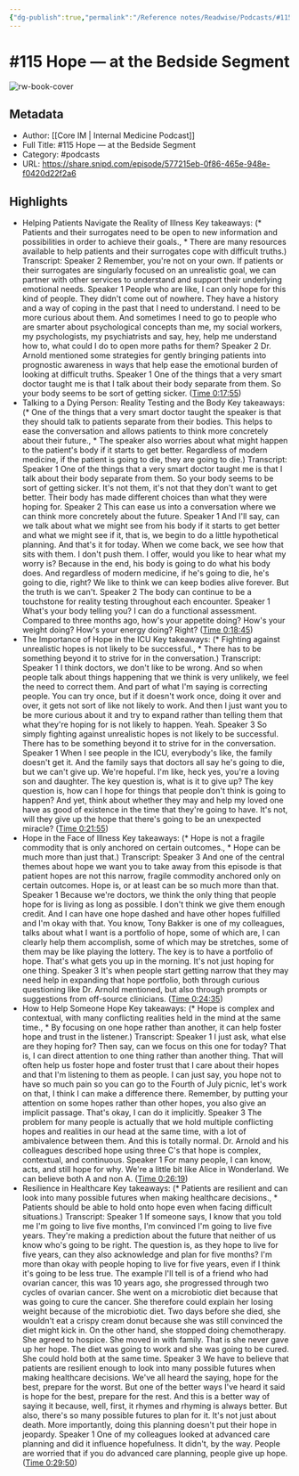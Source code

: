 ```yaml
---
{"dg-publish":true,"permalink":"/Reference notes/Readwise/Podcasts/#115 Hope —  at the Bedside Segment-2/"}
---
```


# #115 Hope —  at the Bedside Segment

![rw-book-cover](https://images.weserv.nl/?url=https%3A%2F%2Fassets.blubrry.com%2Fcoverart%2Forig%2F496745.jpg&w=100&h=100)

## Metadata
- Author: [[Core IM \| Internal Medicine Podcast]]
- Full Title: #115 Hope —  at the Bedside Segment
- Category: #podcasts
- URL: https://share.snipd.com/episode/577215eb-0f86-465e-948e-f0420d22f2a6

## Highlights
- Helping Patients Navigate the Reality of Illness
  Key takeaways:
  (* Patients and their surrogates need to be open to new information and possibilities in order to achieve their goals., * There are many resources available to help patients and their surrogates cope with difficult truths.)
  Transcript:
  Speaker 2
  Remember, you're not on your own. If patients or their surrogates are singularly focused on an unrealistic goal, we can partner with other services to understand and support their underlying emotional needs.
  Speaker 1
  People who are like, I can only hope for this kind of people. They didn't come out of nowhere. They have a history and a way of coping in the past that I need to understand. I need to be more curious about them. And sometimes I need to go to people who are smarter about psychological concepts than me, my social workers, my psychologists, my psychiatrists and say, hey, help me understand how to, what could I do to open more paths for them?
  Speaker 2
  Dr. Arnold mentioned some strategies for gently bringing patients into prognostic awareness in ways that help ease the emotional burden of looking at difficult truths.
  Speaker 1
  One of the things that a very smart doctor taught me is that I talk about their body separate from them. So your body seems to be sort of getting sicker. ([Time 0:17:55](https://share.snipd.com/snip/730e5c60-dbed-4483-9cf1-e88262c3049f))
- Talking to a Dying Person: Reality Testing and the Body
  Key takeaways:
  (* One of the things that a very smart doctor taught the speaker is that they should talk to patients separate from their bodies. This helps to ease the conversation and allows patients to think more concretely about their future., * The speaker also worries about what might happen to the patient's body if it starts to get better. Regardless of modern medicine, if the patient is going to die, they are going to die.)
  Transcript:
  Speaker 1
  One of the things that a very smart doctor taught me is that I talk about their body separate from them. So your body seems to be sort of getting sicker. It's not them, it's not that they don't want to get better. Their body has made different choices than what they were hoping for.
  Speaker 2
  This can ease us into a conversation where we can think more concretely about the future.
  Speaker 1
  And I'll say, can we talk about what we might see from his body if it starts to get better and what we might see if it, that is, we begin to do a little hypothetical planning. And that's it for today. When we come back, we see how that sits with them. I don't push them. I offer, would you like to hear what my worry is? Because in the end, his body is going to do what his body does. And regardless of modern medicine, if he's going to die, he's going to die, right? We like to think we can keep bodies alive forever. But the truth is we can't.
  Speaker 2
  The body can continue to be a touchstone for reality testing throughout each encounter.
  Speaker 1
  What's your body telling you? I can do a functional assessment. Compared to three months ago, how's your appetite doing? How's your weight doing? How's your energy doing? Right? ([Time 0:18:45](https://share.snipd.com/snip/3ca3f06c-6233-4d9b-b893-541ddef932d3))
- The Importance of Hope in the ICU
  Key takeaways:
  (* Fighting against unrealistic hopes is not likely to be successful., * There has to be something beyond it to strive for in the conversation.)
  Transcript:
  Speaker 1
  I think doctors, we don't like to be wrong. And so when people talk about things happening that we think is very unlikely, we feel the need to correct them. And part of what I'm saying is correcting people. You can try once, but if it doesn't work once, doing it over and over, it gets not sort of like not likely to work. And then I just want you to be more curious about it and try to expand rather than telling them that what they're hoping for is not likely to happen. Yeah.
  Speaker 3
  So simply fighting against unrealistic hopes is not likely to be successful. There has to be something beyond it to strive for in the conversation.
  Speaker 1
  When I see people in the ICU, everybody's like, the family doesn't get it. And the family says that doctors all say he's going to die, but we can't give up. We're hopeful. I'm like, heck yes, you're a loving son and daughter. The key question is, what is it to give up? The key question is, how can I hope for things that people don't think is going to happen? And yet, think about whether they may and help my loved one have as good of existence in the time that they're going to have. It's not, will they give up the hope that there's going to be an unexpected miracle? ([Time 0:21:55](https://share.snipd.com/snip/9e4f0d3d-6532-4e23-ac91-99ed97c98163))
- Hope in the Face of Illness
  Key takeaways:
  (* Hope is not a fragile commodity that is only anchored on certain outcomes., * Hope can be much more than just that.)
  Transcript:
  Speaker 3
  And one of the central themes about hope we want you to take away from this episode is that patient hopes are not this narrow, fragile commodity anchored only on certain outcomes. Hope is, or at least can be so much more than that.
  Speaker 1
  Because we're doctors, we think the only thing that people hope for is living as long as possible. I don't think we give them enough credit. And I can have one hope dashed and have other hopes fulfilled and I'm okay with that. You know, Tony Bakker is one of my colleagues, talks about what I want is a portfolio of hope, some of which are, I can clearly help them accomplish, some of which may be stretches, some of them may be like playing the lottery. The key is to have a portfolio of hope. That's what gets you up in the morning. It's not just hoping for one thing.
  Speaker 3
  It's when people start getting narrow that they may need help in expanding that hope portfolio, both through curious questioning like Dr. Arnold mentioned, but also through prompts or suggestions from off-source clinicians. ([Time 0:24:35](https://share.snipd.com/snip/9f774f5c-22c6-4eee-823f-ed28a87100de))
- How to Help Someone Hope
  Key takeaways:
  (* Hope is complex and contextual, with many conflicting realities held in the mind at the same time., * By focusing on one hope rather than another, it can help foster hope and trust in the listener.)
  Transcript:
  Speaker 1
  I just ask, what else are they hoping for? Then say, can we focus on this one for today? That is, I can direct attention to one thing rather than another thing. That will often help us foster hope and foster trust that I care about their hopes and that I'm listening to them as people. I can just say, you hope not to have so much pain so you can go to the Fourth of July picnic, let's work on that, I think I can make a difference there. Remember, by putting your attention on some hopes rather than other hopes, you also give an implicit passage. That's okay, I can do it implicitly.
  Speaker 3
  The problem for many people is actually that we hold multiple conflicting hopes and realities in our head at the same time, with a lot of ambivalence between them. And this is totally normal. Dr. Arnold and his colleagues described hope using three C's that hope is complex, contextual, and continuous.
  Speaker 1
  For many people, I can know, acts, and still hope for why. We're a little bit like Alice in Wonderland. We can believe both A and non A. ([Time 0:26:19](https://share.snipd.com/snip/95f651e5-53d1-4870-886b-5d6f9e33dc40))
- Resilience in Healthcare
  Key takeaways:
  (* Patients are resilient and can look into many possible futures when making healthcare decisions., * Patients should be able to hold onto hope even when facing difficult situations.)
  Transcript:
  Speaker 1
  If someone says, I know that you told me I'm going to live five months, I'm convinced I'm going to live five years. They're making a prediction about the future that neither of us know who's going to be right. The question is, as they hope to live for five years, can they also acknowledge and plan for five months? I'm more than okay with people hoping to live for five years, even if I think it's going to be less true. The example I'll tell is of a friend who had ovarian cancer, this was 10 years ago, she progressed through two cycles of ovarian cancer. She went on a microbiotic diet because that was going to cure the cancer. She therefore could explain her losing weight because of the microbiotic diet. Two days before she died, she wouldn't eat a crispy cream donut because she was still convinced the diet might kick in. On the other hand, she stopped doing chemotherapy. She agreed to hospice. She moved in with family. That is she never gave up her hope. The diet was going to work and she was going to be cured. She could hold both at the same time.
  Speaker 3
  We have to believe that patients are resilient enough to look into many possible futures when making healthcare decisions. We've all heard the saying, hope for the best, prepare for the worst. But one of the better ways I've heard it said is hope for the best, prepare for the rest. And this is a better way of saying it because, well, first, it rhymes and rhyming is always better. But also, there's so many possible futures to plan for it. It's not just about death. More importantly, doing this planning doesn't put their hope in jeopardy.
  Speaker 1
  One of my colleagues looked at advanced care planning and did it influence hopefulness. It didn't, by the way. People are worried that if you do advanced care planning, people give up hope. ([Time 0:29:50](https://share.snipd.com/snip/743a87c3-d67a-4c7d-a86c-0074c3f69a56))
